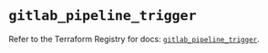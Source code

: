 # `gitlab_pipeline_trigger`

Refer to the Terraform Registry for docs: [`gitlab_pipeline_trigger`](https://registry.terraform.io/providers/gitlabhq/gitlab/18.1.0/docs/resources/pipeline_trigger).
